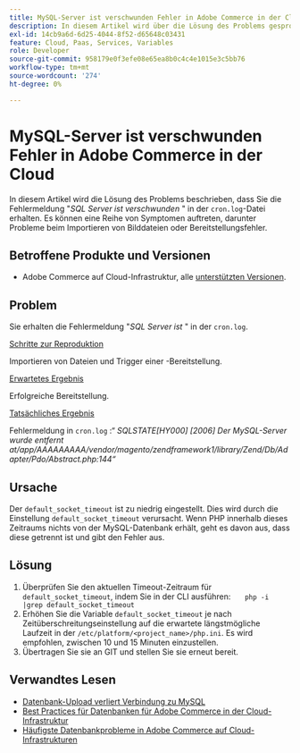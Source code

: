 ```yaml
---
title: MySQL-Server ist verschwunden​ Fehler in Adobe Commerce in der Cloud
description: In diesem Artikel wird über die Lösung des Problems gesprochen, dass Sie in der Datei „cron.log“ die Fehlermeldung „SQL Server hat sich entfernt“ erhalten. Es können eine Reihe von Symptomen auftreten, darunter Probleme beim Importieren von Bilddateien oder Bereitstellungsfehler.
exl-id: 14cb9a6d-6d25-4044-8f52-d65648c03431
feature: Cloud, Paas, Services, Variables
role: Developer
source-git-commit: 958179e0f3efe08e65ea8b0c4c4e1015e3c5bb76
workflow-type: tm+mt
source-wordcount: '274'
ht-degree: 0%

---
```


# MySQL-Server ist verschwunden&#x200B; Fehler in Adobe Commerce in der Cloud

In diesem Artikel wird die Lösung des Problems beschrieben, dass Sie die Fehlermeldung &quot;*SQL Server ist verschwunden* &quot; in der `cron.log`-Datei erhalten. Es können eine Reihe von Symptomen auftreten, darunter Probleme beim Importieren von Bilddateien oder Bereitstellungsfehler.

## Betroffene Produkte und Versionen

* Adobe Commerce auf Cloud-Infrastruktur, alle [unterstützten Versionen](https://magento.com/sites/default/files/magento-software-lifecycle-policy.pdf).

## Problem

Sie erhalten die Fehlermeldung &quot;*SQL Server ist* &quot; in der `cron.log`.

<u>Schritte zur Reproduktion</u>

Importieren von Dateien und Trigger einer -Bereitstellung.

<u>Erwartetes Ergebnis</u>

Erfolgreiche Bereitstellung.

<u>Tatsächliches Ergebnis</u>

Fehlermeldung in `cron.log` :“ *SQLSTATE\[HY000\] \[2006\] Der MySQL-Server wurde entfernt at/app/AAAAAAAAA/vendor/magento/zendframework1/library/Zend/Db/Adapter/Pdo/Abstract.php:144“*

## Ursache

Der `default_socket_timeout` ist zu niedrig eingestellt. Dies wird durch die Einstellung `default_socket_timeout` verursacht. Wenn PHP innerhalb dieses Zeitraums nichts von der MySQL-Datenbank erhält, geht es davon aus, dass diese getrennt ist und gibt den Fehler aus.

## Lösung

1. Überprüfen Sie den aktuellen Timeout-Zeitraum für `default_socket_timeout`, indem Sie in der CLI ausführen:    ```    php -i |grep default_socket_timeout    ```
1. Erhöhen Sie die Variable `default_socket_timeout` je nach Zeitüberschreitungseinstellung auf die erwartete längstmögliche Laufzeit in der `/etc/platform/<project_name>/php.ini`. Es wird empfohlen, zwischen 10 und 15 Minuten einzustellen.
1. Übertragen Sie sie an GIT und stellen Sie sie erneut bereit.

## Verwandtes Lesen

* [Datenbank-Upload verliert Verbindung zu MySQL](/help/troubleshooting/database/database-upload-loses-connection-to-mysql.md)
* [Best Practices für Datenbanken für Adobe Commerce in der Cloud-Infrastruktur](https://experienceleague.adobe.com/docs/commerce-operations/implementation-playbook/best-practices/planning/database-on-cloud.html)
* [Häufigste Datenbankprobleme in Adobe Commerce auf Cloud-Infrastrukturen](https://experienceleague.adobe.com/docs/commerce-operations/implementation-playbook/best-practices/maintenance/resolve-database-performance-issues.html)
